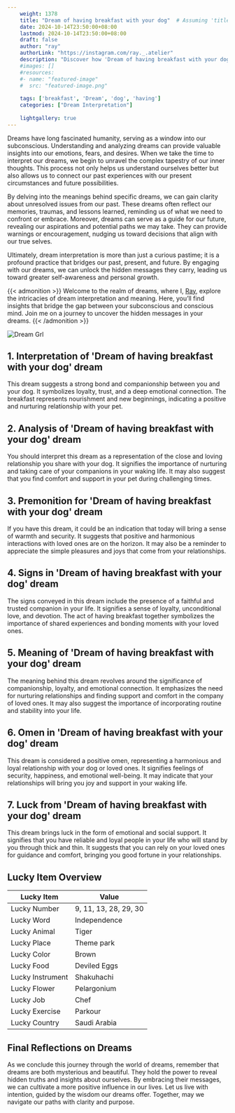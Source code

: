 ```yaml
---
    weight: 1378
    title: "Dream of having breakfast with your dog"  # Assuming 'title' column exists
    date: 2024-10-14T23:50:00+08:00
    lastmod: 2024-10-14T23:50:00+08:00
    draft: false
    author: "ray"
    authorLink: "https://instagram.com/ray._.atelier"
    description: "Discover how 'Dream of having breakfast with your dog' can interpret your future and uncover its significant meanings in your life."
    #images: []
    #resources:
    #- name: "featured-image"
    #  src: "featured-image.png"
    
    tags: ['breakfast', 'Dream', 'dog', 'having']
    categories: ["Dream Interpretation"]
    
    lightgallery: true
---
```

    
Dreams have long fascinated humanity, serving as a window into our subconscious. Understanding and analyzing dreams can provide valuable insights into our emotions, fears, and desires. When we take the time to interpret our dreams, we begin to unravel the complex tapestry of our inner thoughts. This process not only helps us understand ourselves better but also allows us to connect our past experiences with our present circumstances and future possibilities.

By delving into the meanings behind specific dreams, we can gain clarity about unresolved issues from our past. These dreams often reflect our memories, traumas, and lessons learned, reminding us of what we need to confront or embrace. Moreover, dreams can serve as a guide for our future, revealing our aspirations and potential paths we may take. They can provide warnings or encouragement, nudging us toward decisions that align with our true selves.

Ultimately, dream interpretation is more than just a curious pastime; it is a profound practice that bridges our past, present, and future. By engaging with our dreams, we can unlock the hidden messages they carry, leading us toward greater self-awareness and personal growth.

{{< admonition >}}
Welcome to the realm of dreams, where I, [Ray](https://instagram.com/ray._.atelier), explore the intricacies of dream interpretation and meaning. Here, you’ll find insights that bridge the gap between your subconscious and conscious mind. Join me on a journey to uncover the hidden messages in your dreams.
{{< /admonition >}}

![Dream Grl](https://cdn.pixabay.com/photo/2017/11/02/03/35/gothic-2910057_1280.jpg "Dream Grl")

## 1. Interpretation of 'Dream of having breakfast with your dog' dream
 This dream suggests a strong bond and companionship between you and your dog. It symbolizes loyalty, trust, and a deep emotional connection. The breakfast represents nourishment and new beginnings, indicating a positive and nurturing relationship with your pet.

## 2. Analysis of 'Dream of having breakfast with your dog' dream
 You should interpret this dream as a representation of the close and loving relationship you share with your dog. It signifies the importance of nurturing and taking care of your companions in your waking life. It may also suggest that you find comfort and support in your pet during challenging times.

## 3. Premonition for 'Dream of having breakfast with your dog' dream
 If you have this dream, it could be an indication that today will bring a sense of warmth and security. It suggests that positive and harmonious interactions with loved ones are on the horizon. It may also be a reminder to appreciate the simple pleasures and joys that come from your relationships.

## 4. Signs in 'Dream of having breakfast with your dog' dream
 The signs conveyed in this dream include the presence of a faithful and trusted companion in your life. It signifies a sense of loyalty, unconditional love, and devotion. The act of having breakfast together symbolizes the importance of shared experiences and bonding moments with your loved ones.

## 5. Meaning of 'Dream of having breakfast with your dog' dream
 The meaning behind this dream revolves around the significance of companionship, loyalty, and emotional connection. It emphasizes the need for nurturing relationships and finding support and comfort in the company of loved ones. It may also suggest the importance of incorporating routine and stability into your life.

## 6. Omen in 'Dream of having breakfast with your dog' dream
 This dream is considered a positive omen, representing a harmonious and loyal relationship with your dog or loved ones. It signifies feelings of security, happiness, and emotional well-being. It may indicate that your relationships will bring you joy and support in your waking life.

## 7. Luck from 'Dream of having breakfast with your dog' dream
 This dream brings luck in the form of emotional and social support. It signifies that you have reliable and loyal people in your life who will stand by you through thick and thin. It suggests that you can rely on your loved ones for guidance and comfort, bringing you good fortune in your relationships.

## Lucky Item Overview
| Lucky Item          | Value              |
|---------------|--------------------|
| Lucky Number        | 9, 11, 13, 28, 29, 30  |
| Lucky Word          | Independence |
| Lucky Animal        | Tiger |
| Lucky Place         | Theme park     |
| Lucky Color         | Brown     |
| Lucky Food          | Deviled Eggs      |
| Lucky Instrument    | Shakuhachi |
| Lucky Flower        | Pelargonium    |
| Lucky Job           | Chef       |
| Lucky Exercise      | Parkour  |
| Lucky Country       | Saudi Arabia    |


##  Final Reflections on Dreams

As we conclude this journey through the world of dreams, remember that dreams are both mysterious and beautiful. They hold the power to reveal hidden truths and insights about ourselves. By embracing their messages, we can cultivate a more positive influence in our lives. Let us live with intention, guided by the wisdom our dreams offer. Together, may we navigate our paths with clarity and purpose.
